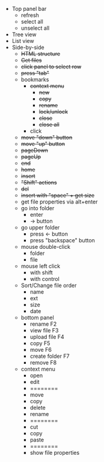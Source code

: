 - Top panel bar
  - refresh
  - select all
  - unselect all
- Tree view
- List view
- Side-by-side
  - ~~HTML structure~~
  - ~~Get files~~
  - ~~click panel to select row~~
  - ~~press "tab"~~
  - bookmarks
    - ~~context menu~~
      - ~~new~~
      - ~~copy~~
      - ~~rename~~
      - ~~lock/unlock~~
      - ~~close~~
      - ~~close all~~
    - click
  - ~~move "down" button~~
  - ~~move "up" button~~
  - ~~pageDown~~
  - ~~pageUp~~
  - ~~end~~
  - ~~home~~
  - ~~insert~~
  - ~~"Shift" actions~~
  - ~~del~~
  - ~~insert with "space" + get size~~
  - get file properties via alt+enter
  - go into folder
    - enter
    - -> button
  - go upper folder
    - press <- button
    - press "backspace" button
  - mouse double-click
    - folder
    - file
  - mouse left click
    - with shift
    - with control
  - Sort/Change file order
    - name
    - ext
    - size
    - date
  - bottom panel
    - rename F2
    - view file F3
    - upload file F4
    - copy F5
    - move F6
    - create folder F7
    - remove F8
  - context menu
    - open
    - edit
    - ========
    - move
    - copy
    - delete
    - rename
    - ========
    - cut
    - copy
    - paste
    - ========
    - show file properties